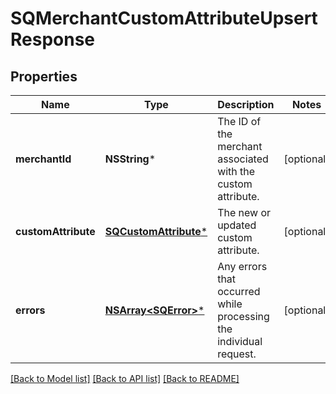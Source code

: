 # SQMerchantCustomAttributeUpsertResponse

## Properties
Name | Type | Description | Notes
------------ | ------------- | ------------- | -------------
**merchantId** | **NSString*** | The ID of the merchant associated with the custom attribute. | [optional] 
**customAttribute** | [**SQCustomAttribute***](SQCustomAttribute.md) | The new or updated custom attribute. | [optional] 
**errors** | [**NSArray&lt;SQError&gt;***](SQError.md) | Any errors that occurred while processing the individual request. | [optional] 

[[Back to Model list]](../README.md#documentation-for-models) [[Back to API list]](../README.md#documentation-for-api-endpoints) [[Back to README]](../README.md)


